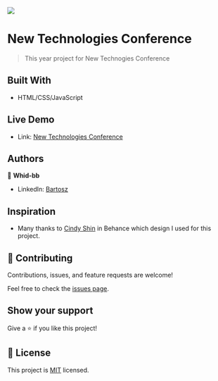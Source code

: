 ![](https://img.shields.io/badge/Microverse-blueviolet)

# New Technologies Conference

> This year project for New Technogies Conference

## Built With

- HTML/CSS/JavaScript

## Live Demo

- Link: [New Technologies Conference](https://whid-bb.github.io/capstone-module-one/)

## Authors

👤 **Whid-bb**

- LinkedIn: [Bartosz](https://www.linkedin.com/in/bartosz-ka%C5%BAmierczak-46a810235/)

## Inspiration

- Many thanks to [Cindy Shin](https://www.behance.net/adagio07) in Behance which design I used for this project.

## 🤝 Contributing

Contributions, issues, and feature requests are welcome!

Feel free to check the [issues page](../../issues/).

## Show your support

Give a ⭐️ if you like this project!

## 📝 License

This project is [MIT](./MIT.md) licensed.
